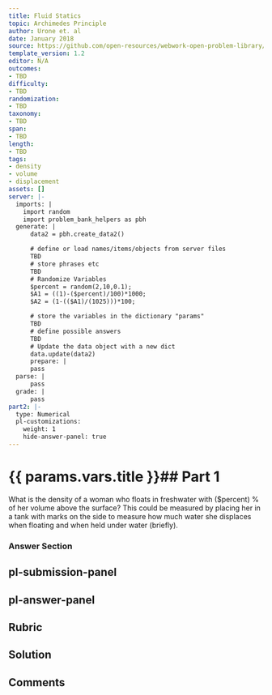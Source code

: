 ```yaml
---
title: Fluid Statics
topic: Archimedes Principle
author: Urone et. al
date: January 2018
source: https://github.com/open-resources/webwork-open-problem-library/tree/master/Contrib/BrockPhysics/College_Physics_Urone/11.Fluid_Statics/NU_U17-11-07-011.pg
template_version: 1.2
editor: N/A
outcomes:
- TBD
difficulty:
- TBD
randomization:
- TBD
taxonomy:
- TBD
span:
- TBD
length:
- TBD
tags:
- density
- volume
- displacement
assets: []
server: |-
  imports: |
    import random
    import problem_bank_helpers as pbh
  generate: |
      data2 = pbh.create_data2()

      # define or load names/items/objects from server files
      TBD
      # store phrases etc
      TBD
      # Randomize Variables
      $percent = random(2,10,0.1);
      $A1 = ((1)-($percent)/100)*1000;
      $A2 = (1-(($A1)/(1025)))*100;

      # store the variables in the dictionary "params"
      TBD
      # define possible answers
      TBD
      # Update the data object with a new dict
      data.update(data2)
      prepare: |
      pass
  parse: |
      pass
  grade: |
      pass
part2: |-
  type: Numerical
  pl-customizations:
    weight: 1
    hide-answer-panel: true
---
```


# {{ params.vars.title }}## Part 1 
What is the density of a woman who floats in freshwater with ($percent) % of her volume above the surface? This could be measured by placing her in a tank with marks on the side to measure how much water she displaces when floating and when held under water (briefly). 


### Answer Section 


## pl-submission-panel 


## pl-answer-panel 


## Rubric 


## Solution 


## Comments 


